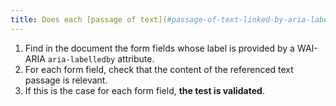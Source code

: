 ```yaml
---
title: Does each [passage of text](#passage-of-text-linked-by-aria-labelledby-or-aria-describedby) associated via the WAI-ARIA `aria-labelledby` attribute reveal the exact function of the [form input field](#form-input-field) with which it is associated?
---
```


1. Find in the document the form fields whose label is provided by a WAI-ARIA `aria-labelledby` attribute.
2. For each form field, check that the content of the referenced text passage is relevant.
3. If this is the case for each form field, **the test is validated**.
